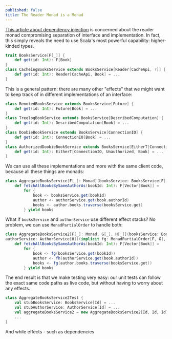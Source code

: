 ```yaml
---
published: false
title: The Reader Monad is a Monad
---
```




[This article about dependency injection](http://www.schibsted.pl/2016/04/dependency-injection-play-framework-scala/) is concerned about the reader monad compromising separation of interface and implementation. In fact, this simply reveals the need to use Scala's most powerful capability: higher-kinded types.

````scala
trait BooksService[F[_]] {
	def get(id: Int): F[Book]
}
class CacheingBooksService extends BooksService[Reader[CacheApi, ?]] {
	def get(id: Int): Reader[CacheApi, Book] = ...
}
````

This is a general pattern: there are many other "effects" that we might want to keep track of in different implementations of an interface:

````scala
class RemotedBooksService extends BooksService[Future] {
    def get(id: Int): Future[Book] = ...
}
class TreelogBookService extends BooksService[DescribedComputation] {
    def get(id: Int): DescribedComputation[Book] = ...
}
class DoobieBookService extends BooksService[ConnectionIO] {
    def get(id: Int): ConnectionIO[Book] = ...
}
class AuthorizedDoobieBookService extends BooksService[EitherT[ConnectionIO, Unauthorized, ?]] {
    def get(id: Int): EitherT[ConnectionIO, Unauthorized, Book] = ...
}
````

We can use all these implementations and more with the same client code, because all these things are monads:

````scala
class AggregateBooksService[F[_]: Monad](booksService: BooksService[F], authorService: AuthorService[F])
    def fetchAllBooksBySameAuthorAs(bookId: Int): F[Vector[Book]] =
    	for {
        	book <- booksService.get(bookId)
            author <- authorService.get(book.authorId)
            books <- author.books.traverse(booksService.get)
        } yield books
````

What if `booksService` and `authorService` use different effect stacks? No problem, we can use `MonadPartialOrder` to handle both:

````scala
class AggregateBooksService2[F[_]: Monad, G[_], H[_]](booksService: BooksService[G], 
authorService: AuthorService[H])(implicit fg: MonadPartialOrder[F, G], fh: MonadPartialOrder[F, G]) extends IAggregateBooksService[F] {
    def fetchAllBooksBySameAuthorAs(bookId: Int): F[Vector[Book]] =
    	for {
        	book <- fg(booksService.get(bookId))
            author <- fh(authorService.get(book.authorId))
            books <- fg(author.books.traverse(booksService.get))
        } yield books
````

The end result is that we make testing very easy: our unit tests can follow the exact same code paths as live code, but without having to worry about any effects.

````scala
class AggregateBooksService2Test {
    val stubBooksService: BooksService[Id] = ...
    val stubAuthorService: AuthorService[Id] = ...
    val aggregateBooksService2 = new AggregateBooksService2[Id, Id, Id](stubBooksService, stubAuthorService)
    ...
}
````

And while effects - such as dependencies
